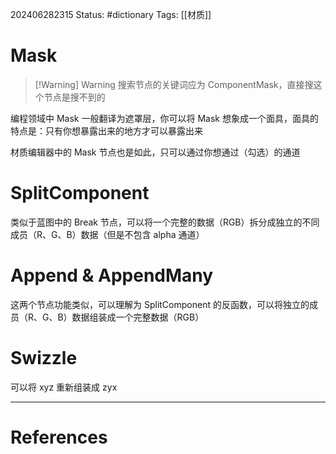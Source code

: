 202406282315
Status: #dictionary
Tags: [[材质]]
# Mask

> [!Warning] Warning
> 搜索节点的关键词应为 ComponentMask，直接搜这个节点是搜不到的

编程领域中 Mask 一般翻译为遮罩层，你可以将 Mask 想象成一个面具，面具的特点是：只有你想暴露出来的地方才可以暴露出来

材质编辑器中的 Mask 节点也是如此，只可以通过你想通过（勾选）的通道
# SplitComponent
类似于蓝图中的 Break 节点，可以将一个完整的数据（RGB）拆分成独立的不同成员（R、G、B）数据（但是不包含 alpha 通道）

# Append & AppendMany
这两个节点功能类似，可以理解为 SplitComponent 的反函数，可以将独立的成员（R、G、B）数据组装成一个完整数据（RGB）
# Swizzle
可以将 xyz 重新组装成 zyx

---
# References